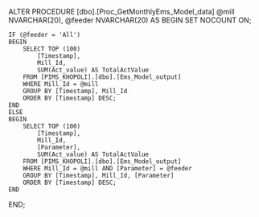 ALTER PROCEDURE [dbo].[Proc_GetMonthlyEms_Model_data]
    @mill NVARCHAR(20),
    @feeder NVARCHAR(20)
AS
BEGIN
    SET NOCOUNT ON;

    IF (@feeder = 'All')
    BEGIN
        SELECT TOP (100) 
            [Timestamp], 
            Mill_Id, 
            SUM(Act_value) AS TotalActValue
        FROM [PIMS_KHOPOLI].[dbo].[Ems_Model_output]
        WHERE Mill_Id = @mill
        GROUP BY [Timestamp], Mill_Id
        ORDER BY [Timestamp] DESC;
    END
    ELSE
    BEGIN
        SELECT TOP (100) 
            [Timestamp], 
            Mill_Id, 
            [Parameter], 
            SUM(Act_value) AS TotalActValue
        FROM [PIMS_KHOPOLI].[dbo].[Ems_Model_output]
        WHERE Mill_Id = @mill AND [Parameter] = @feeder
        GROUP BY [Timestamp], Mill_Id, [Parameter]
        ORDER BY [Timestamp] DESC;
    END
END;